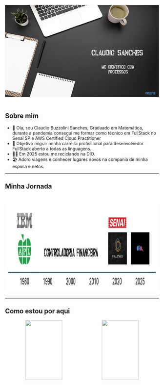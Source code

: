 <div align="center">
<img class="responsive" width="800" height="300" src="https://github.com/Claudio-Sanches/Claudio-Sanches/blob/main/Principal.jpg"/>
</div>
</br>

## Sobre mim

- 👋 Ola, sou Claudio Buzzolini Sanches, Graduado em Matemática, durante a pandemia consegui me formar como técnico em FullStack no Senai SP e AWS Certified Cloud Practitioner
- 👀 Objetivo migrar minha carreira profissional para desenvolvedor FullStack aberto a todas as linguagens.
- 🧑‍🎓 Em 2025 estou me reciclando na DIO.
- 🏖️ Adoro viagens e conhecer lugares novos na compania de minha esposa e netos.


---------
## Minha Jornada
</br>
<div align="center">
<img class="responsive" width="800" height="300" src="https://github.com/Claudio-Sanches/Claudio-Sanches/blob/main/linhaDoTempo.jpg"/>
</div>

---------

## Como estou por aqui

<div align="center">
<div align="center">  
  <img width="49%" height="195px" src="https://github-readme-stats.vercel.app/api?username=Claudio-Sanches&show_icons=true&count_private=true&title_color=80F7D4&icon_color=9d00ff&text_color=c9d1d9&bg_color=0d1117&border_color=fff0" /> 
  <img width="49%" height="195px" src="https://github-readme-stats.vercel.app/api/top-langs/?username=Claudio-Sanches&layout=compact&title_color=80F7D4&text_color=fff&bg_color=0d1117&border_color=fff0" />
</div>
</div>

<!---
Claudio-Sanches/Claudio-Sanches is a ✨ special ✨ repository because its `README.md` (this file) appears on your GitHub profile.
You can click the Preview link to take a look at your changes.
--->
